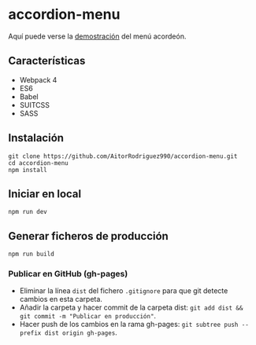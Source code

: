# accordion-menu

Aquí puede verse la [demostración](https://aitorrodriguez990.github.io/accordion-menu/) del menú acordeón.

## Características

* Webpack 4
* ES6
* Babel
* SUITCSS
* SASS

## Instalación

```
git clone https://github.com/AitorRodriguez990/accordion-menu.git
cd accordion-menu
npm install
```


## Iniciar en local

```
npm run dev
```


## Generar ficheros de producción

```
npm run build
```

### Publicar en GitHub (gh-pages)

* Eliminar la línea `dist` del fichero `.gitignore` para que git detecte cambios en esta carpeta.
* Añadir la carpeta y hacer commit de la carpeta dist: `git add dist && git commit -m "Publicar en producción"`.
* Hacer push de los cambios en la rama gh-pages: `git subtree push --prefix dist origin gh-pages`.
